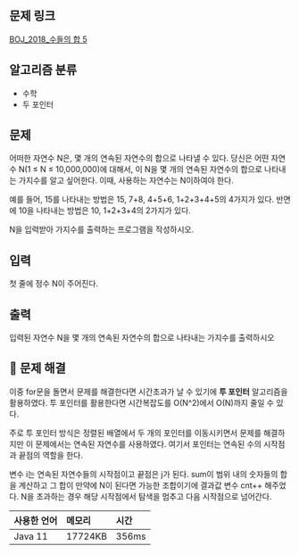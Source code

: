 ## 문제 링크
[BOJ_2018_수들의 합 5](https://www.acmicpc.net/problem/2018)

## 알고리즘 분류
- 수학
- 두 포인터

## 문제

어떠한 자연수 N은, 몇 개의 연속된 자연수의 합으로 나타낼 수 있다. 당신은 어떤 자연수 N(1 ≤ N ≤ 10,000,000)에 대해서, 이 N을 몇 개의 연속된 자연수의 합으로 나타내는 가지수를 알고 싶어한다. 이때, 사용하는 자연수는 N이하여야 한다.

예를 들어, 15를 나타내는 방법은 15, 7+8, 4+5+6, 1+2+3+4+5의 4가지가 있다. 반면에 10을 나타내는 방법은 10, 1+2+3+4의 2가지가 있다.

N을 입력받아 가지수를 출력하는 프로그램을 작성하시오.

## 입력

첫 줄에 정수 N이 주어진다.


## 출력

입력된 자연수 N을 몇 개의 연속된 자연수의 합으로 나타내는 가지수를 출력하시오



## 🤔 문제 해결

이중 for문을 돌면서 문제를 해결한다면 시간초과가 날 수 있기에 **투 포인터** 알고리즘을 활용하였다. 투 포인터를 활용한다면 시간복잡도를 O(N^2)에서 O(N)까지 줄일 수 있다.

주로 투 포인터 방식은 정렬된 배열에서 두 개의 포인터를 이동시키면서 문제를 해결하지만 이 문제에서는 연속된 자연수를 사용하였다. 여기서 포인터는 연속된 수의 시작점과 끝점의 역할을 한다.

변수 i는 연속된 자연수들의 시작점이고 끝점은 j가 된다. sum이 범위 내의 숫자들의 합을 계산하고 그 합이 만약에 N이 된다면 가능한 조합이기에 결과값 변수 cnt++ 해주었다.
N을 초과하는 경우 해당 시작점에서 탐색을 멈추고 다음 시작점으로 넘어간다.



| 사용한 언어  | 메모리     | 시간    |
|:--------|:--------|:------|
| Java 11 | 17724KB | 356ms |